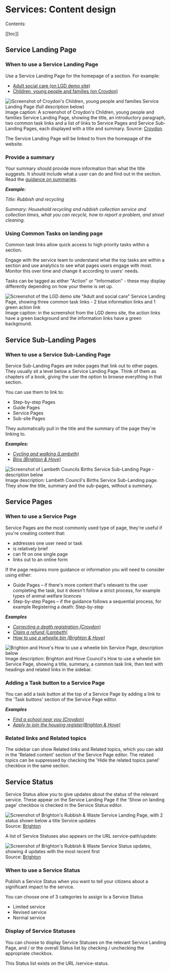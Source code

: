 # Services: Content design
Contents:

[[toc]]

## Service Landing Page

### When to use a Service Landing Page
Use a Service Landing Page for the homepage of a section. For example:

* [Adult social care (on LGD demo site)](https://localgovdrupal.agile.coop/adult-health-and-social-care)
* [Children, young people and families (on Croydon)](https://www.croydon.gov.uk/children-young-people-and-families)

![iScreenshot of Croydon's Children, young people and families Service Landing Page (full description below)](https://user-images.githubusercontent.com/3852805/123272337-906deb00-d4f9-11eb-8661-7307f6423a31.png)
Image caption: A screenshot of Croydon's Children, young people and families Service Landing Page, showing the title, an introductory paragraph, two common task links and a list of links to Service Pages and Service Sub-Landing Pages, each displayed with a title and summary. Source: [Croydon](https://www.croydon.gov.uk/children-young-people-and-families).


The Service Landing Page will be linked to from the homepage of the website.

### Provide a summary
Your summary should provide more information than what the title suggests. It should include what a user can do and find out in the section. Read the [guidance on summaries](https://www.gov.uk/guidance/content-design/writing-for-gov-uk#summaries).

***Example:*** 

*Title: Rubbish and recycling*

*Summary: Household recycling and rubbish collection service and collection times, what you can recycle, how to report a problem, and street cleaning.*

### Using Common Tasks on landing page

Common task links allow quick access to high priority tasks within a section.

Engage with the service team to understand what the top tasks are within a section and use analytics to see what pages users engage with most. Monitor this over time and change it according to users' needs.

Tasks can be tagged as either "Action" or "Information" - these may display differently depending on how your theme is set up.

![Screenshot of the LGD demo site "Adult and social care" Service Landing Page, showing three common task links - 2 blue information links and 1 green action link](https://user-images.githubusercontent.com/3852805/123274826-c2804c80-d4fb-11eb-844b-d4c09a5a00f8.png)
Image caption: in the screenshot from the LGD demo site, the action links have a green background and the information links have a green background.


## Service Sub-Landing Pages

### When to use a Service Sub-Landing Page
Service Sub-Landing Pages are index pages that link out to other pages. They usually sit a level below a Service Landing Page. Think of them as chapters of a book, giving the user the option to browse everything in that section.

You can use them to link to:

* Step-by-step Pages
* Guide Pages
* Service Pages
* Sub-site Pages

They automatically pull in the title and the summary of the page they're linking to.

***Examples:*** 
- *[Cycling and walking (Lambeth)](https://beta.lambeth.gov.uk/streets-roads-transport/cycling-walking)*
- *[Bins (Brighton & Hove)](https://www.brighton-hove.gov.uk/rubbish-recycling-and-streets/rubbish)*

![Screenshot of Lambeth Councils Births Service Sub-Landing Page - description below](https://user-images.githubusercontent.com/3852805/123276043-bea0fa00-d4fc-11eb-80fb-0cf85b4e86da.png)
Image description: Lambeth Council's Births Service Sub-Landing page. They show the title, summary and the sub-pages, without a summary.

## Service Pages

### When to use a Service Page
Service Pages are the most commonly used type of page, they're useful if you're creating content that:

* addresses one user need or task
* is relatively brief
* can fit on one single page
* links out to an online form

If the page requires more guidance or information you will need to consider using either:

* Guide Pages – if there's more content that's relevant to the user completing the task, but it doesn't follow a strict process, for example types of animal welfare licences
* Step-by-step Pages – if the guidance follows a sequential process, for example Registering a death: Step-by-step

<!-- Todo: update links once there's documentation for guides etc -->

***Examples***
* *[Correcting a death registration (Croydon)](https://www.croydon.gov.uk/births-deaths-marriages-and-citizenship/death-and-bereavement/correcting-death-registration-certificate)*
* *[Claim a refund (Lambeth)](https://beta.lambeth.gov.uk/council-tax/claim-refund)*
* *[How to use a wheelie bin (Brighton & Hove)](https://www.brighton-hove.gov.uk/rubbish-recycling-and-streets/rubbish/how-use-wheelie-bins)*

![Brighton and Hove's How to use a wheelie bin Service Page, description below ](https://user-images.githubusercontent.com/3852805/123277011-9fef3300-d4fd-11eb-8fc2-f67c65227bac.png)
Image description: Brighton and Hove Council's How to use a wheelie bin Service Page, showing a title, summary, a common task link, then text with headings and related links in the sidebar. 

### Adding a Task button to a Service Page
You can add a task button at the top of a Service Page by adding a link to the 'Task buttons' section of the Service Page editor.

***Examples***
* *[Find a school near you (Croydon)](https://www.croydon.gov.uk/schools-and-education/schools/find-school-near-you)*
* *[Apply to join the housing register(Brighton & Hove)](https://www.brighton-hove.gov.uk/housing/council-housing/apply-join-housing-register)*

### Related links and Related topics
The sidebar can show Related links and Related topics, which you can add in the 'Related content' section of the Service Page editor. 
The related topics can be suppressed by checking the 'Hide the related topics panel' checkbox in the same section.

## Service Status
Service Status allow you to give updates about the status of the relevant service. These appear on the Service Landing Page if the 'Show on landing page' checkbox is checked in the Service Status editor. 

![Screenshot of Brighton's Rubbish & Waste Service Landing Page, with 2 status shown below a title Service updates](https://user-images.githubusercontent.com/3852805/123281746-d75fde80-d501-11eb-8408-232d35a98c40.png)
Source: [Brighton](https://www.brighton-hove.gov.uk/rubbish-recycling-and-streets)

A list of Service Statuses also appears on the URL service-path/update:

![Screenshot of Brighton's Rubbish & Waste Service Status updates, showing 4 updates with the most recent first](https://user-images.githubusercontent.com/3852805/123282093-1d1ca700-d502-11eb-8077-f820eba2fb30.png)
Source: [Brighton](https://www.brighton-hove.gov.uk/rubbish-recycling-and-streets/update)

### When to use a Service Status

Publish a Service Status when you want to tell your citizens about a significant impact to the service. 

You can choose one of 3 categories to assign to a Service Status
* Limited service
* Revised service
* Normal service

### Display of Service Statuses

You can choose to display Service Statuses on the relevant Service Landing Page, and / or the overall Status list by checking / unchecking the appropriate checkbox. 

This Status list exists on the URL /service-status. 

